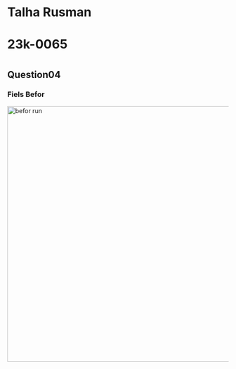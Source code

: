 # Talha Rusman
# 23k-0065
# 
## Question04
### Fiels Befor
<img width="582" alt="befor run" src="https://github.com/talharusman/pf-fall-23/assets/142867808/24eaec9e-eb57-4556-9cac-756a18ecf056">
